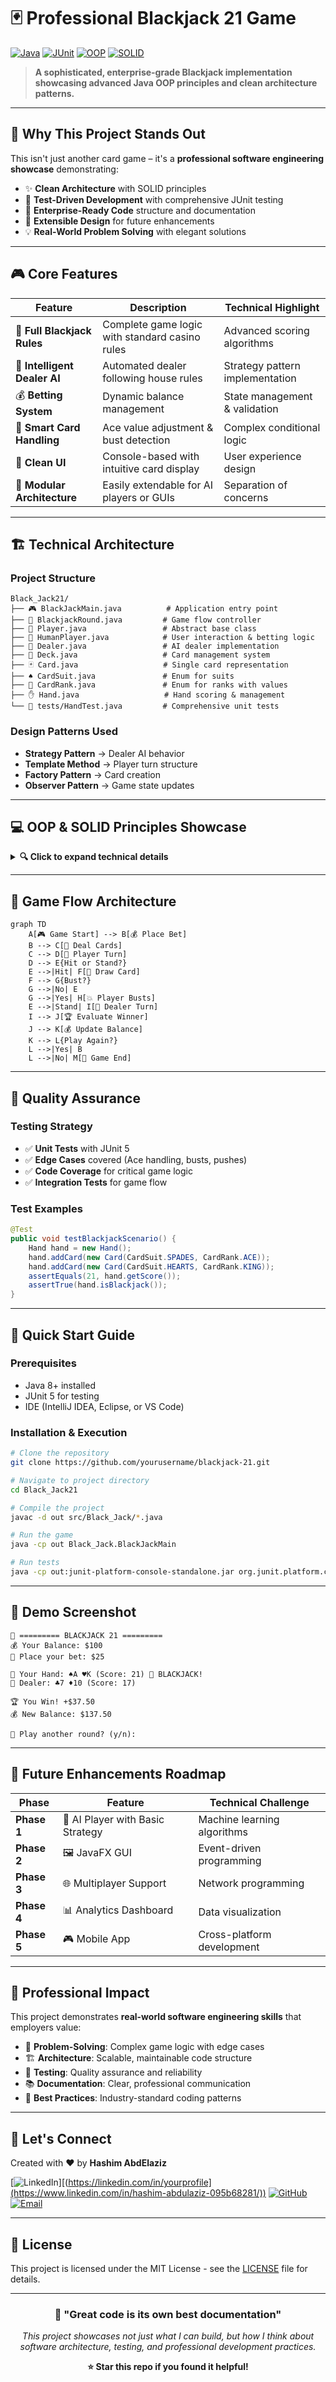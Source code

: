 # 🃏 Professional Blackjack 21 Game

[![Java](https://img.shields.io/badge/Java-ED8B00?style=for-the-badge&logo=openjdk&logoColor=white)](https://www.oracle.com/java/)
[![JUnit](https://img.shields.io/badge/JUnit-25A162?style=for-the-badge&logo=junit5&logoColor=white)](https://junit.org/)
[![OOP](https://img.shields.io/badge/OOP-Design-blue?style=for-the-badge)](https://en.wikipedia.org/wiki/Object-oriented_programming)
[![SOLID](https://img.shields.io/badge/SOLID-Principles-green?style=for-the-badge)](https://en.wikipedia.org/wiki/SOLID)

> **A sophisticated, enterprise-grade Blackjack implementation showcasing advanced Java OOP principles and clean architecture patterns.**

---

## 🚀 **Why This Project Stands Out**

This isn't just another card game – it's a **professional software engineering showcase** demonstrating:

- ✨ **Clean Architecture** with SOLID principles
- 🧪 **Test-Driven Development** with comprehensive JUnit testing
- 🎯 **Enterprise-Ready Code** structure and documentation
- 🔄 **Extensible Design** for future enhancements
- 💡 **Real-World Problem Solving** with elegant solutions

---

## 🎮 **Core Features**

| Feature | Description | Technical Highlight |
|---------|-------------|-------------------|
| 🎯 **Full Blackjack Rules** | Complete game logic with standard casino rules | Advanced scoring algorithms |
| 🤖 **Intelligent Dealer AI** | Automated dealer following house rules | Strategy pattern implementation |
| 💰 **Betting System** | Dynamic balance management | State management & validation |
| 🎴 **Smart Card Handling** | Ace value adjustment & bust detection | Complex conditional logic |
| 🎨 **Clean UI** | Console-based with intuitive card display | User experience design |
| 🧩 **Modular Architecture** | Easily extendable for AI players or GUIs | Separation of concerns |

---

## 🏗️ **Technical Architecture**

### **Project Structure**
```
Black_Jack21/
├── 🎮 BlackJackMain.java          # Application entry point
├── 🎯 BlackjackRound.java         # Game flow controller
├── 👤 Player.java                 # Abstract base class
├── 🧑 HumanPlayer.java            # User interaction & betting logic
├── 🤖 Dealer.java                 # AI dealer implementation
├── 🎴 Deck.java                   # Card management system
├── 🃏 Card.java                   # Single card representation
├── ♠️ CardSuit.java               # Enum for suits
├── 🔢 CardRank.java               # Enum for ranks with values
├── ✋ Hand.java                   # Hand scoring & management
└── 🧪 tests/HandTest.java         # Comprehensive unit tests
```

### **Design Patterns Used**
- **Strategy Pattern** → Dealer AI behavior
- **Template Method** → Player turn structure
- **Factory Pattern** → Card creation
- **Observer Pattern** → Game state updates

---

## 💻 **OOP & SOLID Principles Showcase**

<details>
<summary><b>🔍 Click to expand technical details</b></summary>

### **Object-Oriented Programming Mastery**

| Principle | Implementation | Business Value |
|-----------|----------------|----------------|
| **🔒 Encapsulation** | Private fields with controlled access | Data integrity & security |
| **🎭 Abstraction** | Abstract `Player` class with `takeTurn()` | Code maintainability |
| **🧬 Inheritance** | `HumanPlayer` & `Dealer` extend `Player` | Code reusability |
| **🔄 Polymorphism** | Same interface for different player types | Flexible architecture |

### **SOLID Principles in Action**

| Principle | Implementation | Future-Proof Benefit |
|-----------|----------------|---------------------|
| **S** - Single Responsibility | Each class has one clear purpose | Easy debugging & maintenance |
| **O** - Open/Closed | Add new features without modifying existing code | Scalable architecture |
| **L** - Liskov Substitution | Players interchangeable through base class | Robust inheritance |
| **I** - Interface Segregation | Focused interfaces for specific behaviors | Clean dependencies |
| **D** - Dependency Inversion | High-level modules don't depend on low-level | Testable & flexible |

</details>

---

## 🎯 **Game Flow Architecture**

```mermaid
graph TD
    A[🎮 Game Start] --> B[💰 Place Bet]
    B --> C[🎴 Deal Cards]
    C --> D[👤 Player Turn]
    D --> E{Hit or Stand?}
    E -->|Hit| F[🎴 Draw Card]
    F --> G{Bust?}
    G -->|No| E
    G -->|Yes| H[💥 Player Busts]
    E -->|Stand| I[🤖 Dealer Turn]
    I --> J[🏆 Evaluate Winner]
    J --> K[💰 Update Balance]
    K --> L{Play Again?}
    L -->|Yes| B
    L -->|No| M[🎯 Game End]
```

---

## 🧪 **Quality Assurance**

### **Testing Strategy**
- ✅ **Unit Tests** with JUnit 5
- ✅ **Edge Cases** covered (Ace handling, busts, pushes)
- ✅ **Code Coverage** for critical game logic
- ✅ **Integration Tests** for game flow

### **Test Examples**
```java
@Test
public void testBlackjackScenario() {
    Hand hand = new Hand();
    hand.addCard(new Card(CardSuit.SPADES, CardRank.ACE));
    hand.addCard(new Card(CardSuit.HEARTS, CardRank.KING));
    assertEquals(21, hand.getScore());
    assertTrue(hand.isBlackjack());
}
```

---

## 🚀 **Quick Start Guide**

### **Prerequisites**
- Java 8+ installed
- JUnit 5 for testing
- IDE (IntelliJ IDEA, Eclipse, or VS Code)

### **Installation & Execution**
```bash
# Clone the repository
git clone https://github.com/yourusername/blackjack-21.git

# Navigate to project directory
cd Black_Jack21

# Compile the project
javac -d out src/Black_Jack/*.java

# Run the game
java -cp out Black_Jack.BlackJackMain

# Run tests
java -cp out:junit-platform-console-standalone.jar org.junit.platform.console.ConsoleLauncher
```

---

## 📸 **Demo Screenshot**

```
🎲 ========= BLACKJACK 21 =========
💰 Your Balance: $100
💸 Place your bet: $25

🎴 Your Hand: ♠A ♥K (Score: 21) 🎯 BLACKJACK!
🤖 Dealer: ♣7 ♦10 (Score: 17)

🏆 You Win! +$37.50
💰 New Balance: $137.50

🎯 Play another round? (y/n):
```

---

## 🔮 **Future Enhancements Roadmap**

| Phase | Feature | Technical Challenge |
|-------|---------|-------------------|
| **Phase 1** | 🤖 AI Player with Basic Strategy | Machine learning algorithms |
| **Phase 2** | 🖼️ JavaFX GUI | Event-driven programming |
| **Phase 3** | 🌐 Multiplayer Support | Network programming |
| **Phase 4** | 📊 Analytics Dashboard | Data visualization |
| **Phase 5** | 🎮 Mobile App | Cross-platform development |

---

## 💼 **Professional Impact**

This project demonstrates **real-world software engineering skills** that employers value:

- 🎯 **Problem-Solving**: Complex game logic with edge cases
- 🏗️ **Architecture**: Scalable, maintainable code structure
- 🧪 **Testing**: Quality assurance and reliability
- 📚 **Documentation**: Clear, professional communication
- 🔄 **Best Practices**: Industry-standard coding patterns

---

## 🤝 **Let's Connect**

Created with ❤️ by **Hashim AbdElaziz**

[![LinkedIn](https://img.shields.io/badge/LinkedIn-0077B5?style=for-the-badge&logo=linkedin&logoColor=white)][(https://linkedin.com/in/yourprofile](https://www.linkedin.com/in/hashim-abdulaziz-095b68281/))
[![GitHub](https://img.shields.io/badge/GitHub-100000?style=for-the-badge&logo=github&logoColor=white)]([https://github.com/yourusername](https://github.com/HashimAbdulaziz))
[![Email](https://img.shields.io/badge/Email-D14836?style=for-the-badge&logo=gmail&logoColor=white)](hashimzezo222@gmail.com)

---

## 📜 **License**

This project is licensed under the MIT License - see the [LICENSE](LICENSE) file for details.

---

<div align="center">

### 🎯 **"Great code is its own best documentation"** 

*This project showcases not just what I can build, but how I think about software architecture, testing, and professional development practices.*

**⭐ Star this repo if you found it helpful!**

</div>
